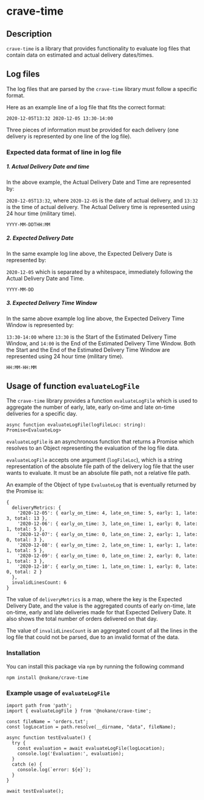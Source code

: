 # crave-time

## Description

`crave-time` is a library that provides functionality to evaluate log files that contain data on estimated and actual delivery dates/times.

## Log files

The log files that are parsed by the `crave-time` library must follow a specific format.

Here as an example line of a log file that fits the correct format:

```
2020-12-05T13:32 2020-12-05 13:30-14:00

```

Three pieces of information must be provided for each delivery (one delivery is represented by one line of the log file).

### Expected data format of line in log file

##### 1. Actual Delivery Date and time

In the above example, the Actual Delivery Date and Time are represented by:

`2020-12-05T13:32`, where `2020-12-05` is the date of actual delivery, and `13:32` is the time of actual delivery. The Actual Delivery time is represented using 24 hour time (military time).

`YYYY-MM-DDTHH:MM`

##### 2. Expected Delivery Date

In the same example log line above, the Expected Delivery Date is represented by:

`2020-12-05` which is separated by a whitespace, immediately following the Actual Delivery Date and Time.

`YYYY-MM-DD`

##### 3. Expected Delivery Time Window

In the same above example log line above, the Expected Delivery Time Window is represented by:

`13:30-14:00` where `13:30` is the Start of the Estimated Delivery Time Window, and `14:00` is the End of the Estimated Delivery Time Window. Both the Start and the End of the Estimated Delivery Time Window are represented using 24 hour time (military time).

`HH:MM-HH:MM`

## Usage of function `evaluateLogFile`

The `crave-time` library provides a function `evaluateLogFile` which is used to aggregate the number of early, late, early on-time and late on-time deliveries for a specific day.

```
async function evaluateLogFile(logFileLoc: string): Promise<EvaluateLog>

```

`evaluateLogFile` is an asynchronous function that returns a Promise which resolves to an Object representing the evaluation of the log file data.

`evaluateLogFile` accepts one argument (`logFileLoc`), which is a string representation of the absolute file path of the delivery log file that the user wants to evaluate. It must be an absolute file path, not a relative file path.

An example of the Object of type `EvaluateLog` that is eventually returned by the Promise is:

```
{
  deliveryMetrics: {
    '2020-12-05': { early_on_time: 4, late_on_time: 5, early: 1, late: 3, total: 13 },
    '2020-12-06': { early_on_time: 3, late_on_time: 1, early: 0, late: 1, total: 5 },
    '2020-12-07': { early_on_time: 0, late_on_time: 2, early: 1, late: 0, total: 3 },
    '2020-12-08': { early_on_time: 2, late_on_time: 1, early: 1, late: 1, total: 5 },
    '2020-12-09': { early_on_time: 0, late_on_time: 2, early: 0, late: 1, total: 3 },
    '2020-12-10': { early_on_time: 1, late_on_time: 1, early: 0, late: 0, total: 2 }
  },
  invalidLinesCount: 6
}

```

The value of `deliveryMetrics` is a map, where the key is the Expected Delivery Date, and the value is the aggregated counts of early on-time, late on-time, early and late deliveries made for that Expected Delivery Date. It also shows the total number of orders delivered on that day.

The value of `invalidLinesCount` is an aggregated count of all the lines in the log file that could not be parsed, due to an invalid format of the data.

### Installation

You can install this package via `npm` by running the following command

`npm install @nokane/crave-time`

### Example usage of `evaluateLogFile`

```
import path from 'path';
import { evaluateLogFile } from '@nokane/crave-time';

const fileName = 'orders.txt';
const logLocation = path.resolve(__dirname, "data", fileName);

async function testEvaluate() {
  try {
    const evaluation = await evaluateLogFile(logLocation);
    console.log('Evaluation:', evaluation);
  }
  catch (e) {
    console.log(`error: ${e}`);
  }
}

await testEvaluate();
```
